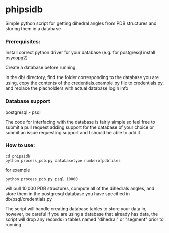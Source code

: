 # phipsidb
Simple python script for getting dihedral angles from PDB structures and storing them in a database

### Prerequisites:

Install correct python driver for your database (e.g. for postgresql install psycopg2)

Create a database before running

In the db/ directory, find the folder corresponding to the database you are using, copy the contents of the credentials.example.py file to credentials.py, and replace the placholders with actual database login info

### Database support

postgresql - psql

The code for interfacing with the database is fairly simple so feel free to submit a pull request adding support for the database of your choice or submit an issue requesting support and I should be able to add it

### How to use:

    cd phipsidb
    python process_pdb.py databasetype numberofpdbfiles

for example
  
    python process_pdb.py psql 10000
    
will pull 10,000 PDB structures, compute all of the dihedrals angles, and store them in the postgresql database you have specified in db/psql/credentials.py

The script will handle creating database tables to store your data in, however, be careful if you are using a database that already has data, the script will drop any records in tables named "dihedral" or "segment" prior to running
